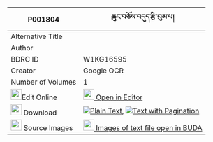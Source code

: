|P001804|ཆུང་བཅོས་བདུད་རྩི་བུམ་པ། 
| --- | --- 
|Alternative Title |
|Author | 
|BDRC ID | W1KG16595
|Creator | Google OCR
|Number of Volumes| 1
|<img width="25" src="https://img.icons8.com/color/25/000000/edit-property.png">Edit Online| [<img width="25" src="https://avatars.githubusercontent.com/u/45091458?s=200&v=4"> Open in Editor](http://editor.openpecha.org/P001804)
|<img width="25" src="https://img.icons8.com/fluent/48/000000/download-2.png"/>  Download | [![](https://img.icons8.com/color/20/000000/txt.png)Plain Text](https://github.com/Openpecha/P001804/releases/download/v2/chung_cho_sa_dutsi_bumpa_plain_P001804.zip), [![](https://img.icons8.com/color/20/000000/txt.png)Text with Pagination](https://github.com/Openpecha/P001804/releases/download/v2/chung_cho_sa_dutsi_bumpa_pages_P001804.zip)
|<img width="25" src="https://img.icons8.com/plasticine/100/000000/pictures-folder.png"/>  Source Images | [<img width="25" src="https://library.bdrc.io/icons/BUDA-small.svg"> Images of text file open in BUDA](https://library.bdrc.io/show/bdr:W1KG16595)